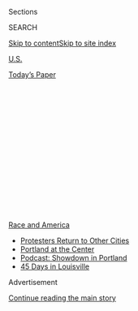 <div id="app">

<div>

<div>

<div>

<div class="NYTAppHideMasthead css-1q2w90k e1suatyy0">

<div class="section css-ui9rw0 e1suatyy2">

<div class="css-eph4ug er09x8g0">

<div class="css-6n7j50">

</div>

<span class="css-1dv1kvn">Sections</span>

<div class="css-10488qs">

<span class="css-1dv1kvn">SEARCH</span>

</div>

[Skip to content](#site-content)[Skip to site
index](#site-index)

</div>

<div id="masthead-section-label" class="css-1wr3we4 eaxe0e00">

[U.S.](https://www.nytimes.com/section/us)

</div>

<div class="css-10698na e1huz5gh0">

</div>

</div>

<div id="masthead-bar-one" class="section hasLinks css-15hmgas e1csuq9d3">

<div class="css-uqyvli e1csuq9d0">

</div>

<div class="css-1uqjmks e1csuq9d1">

</div>

<div class="css-9e9ivx">

[](https://myaccount.nytimes.com/auth/login?response_type=cookie&client_id=vi)

</div>

<div class="css-1bvtpon e1csuq9d2">

[Today’s
Paper](https://www.nytimes.com/section/todayspaper)

</div>

</div>

</div>

</div>

<div data-aria-hidden="false">

<div id="site-content" data-role="main">

<div>

<div class="css-1aor85t" style="opacity:0.000000001;z-index:-1;visibility:hidden">

<div class="css-1hqnpie">

<div class="css-epjblv">

<span class="css-17xtcya">[U.S.](/section/us)</span><span class="css-x15j1o">|</span><span class="css-fwqvlz">Peaceful
Protesters With ‘Room for Rage’ Sympathize With Aggressive
Tactics</span>

</div>

<div class="css-k008qs">

<div class="css-1iwv8en">

<span class="css-18z7m18"></span>

<div>

</div>

</div>

<span class="css-1n6z4y">https://nyti.ms/3jObCEg</span>

<div class="css-1705lsu">

<div class="css-4xjgmj">

<div class="css-4skfbu" data-role="toolbar" data-aria-label="Social Media Share buttons, Save button, and Comments Panel with current comment count" data-testid="share-tools">

  - 
  - 
  - 
  - 
    
    <div class="css-6n7j50">
    
    </div>

  - 
  - 

</div>

</div>

</div>

</div>

</div>

</div>

<div id="NYT_TOP_BANNER_REGION" class="css-13pd83m">

<div>

<div id="styln-prism-menu-1590763508878" class="section interactive-content interactive-size-medium css-1edisqu">

<div class="css-17ih8de interactive-body">

<div id="scroll-container" class="css-1gj85ro">

[<span class="styln-title-wrap"><span class="css-1pje3qr">Race
and</span><span class="css-1pje3qr">
America</span></span>](https://www.nytimes.com/news-event/george-floyd-protests-minneapolis-new-york-los-angeles?action=click&pgtype=Article&state=default&region=TOP_BANNER&context=storylines_menu)

  - [Protesters Return to Other
    Cities](https://www.nytimes.com/2020/07/26/us/protests-portland-seattle-trump.html?action=click&pgtype=Article&state=default&region=TOP_BANNER&context=storylines_menu)
  - [Portland at the
    Center](https://www.nytimes.com/2020/07/24/us/portland-oregon-protests-white-race.html?action=click&pgtype=Article&state=default&region=TOP_BANNER&context=storylines_menu)
  - [Podcast: Showdown in
    Portland](https://www.nytimes.com/2020/07/23/podcasts/the-daily/portland-protests.html?action=click&pgtype=Article&state=default&region=TOP_BANNER&context=storylines_menu)
  - [45 Days in
    Louisville](https://www.nytimes.com/interactive/2020/07/16/us/black-lives-matter-protests-louisville-breonna-taylor.html?action=click&pgtype=Article&state=default&region=TOP_BANNER&context=storylines_menu)

</div>

</div>

</div>

</div>

</div>

<div id="top-wrapper" class="css-1sy8kpn">

<div id="top-slug" class="css-l9onyx">

Advertisement

</div>

[Continue reading the main
story](#after-top)

<div class="ad top-wrapper" style="text-align:center;height:100%;display:block;min-height:250px">

<div id="top" class="place-ad" data-position="top" data-size-key="top">

</div>

</div>

<div id="after-top">

</div>

</div>

<div>

<div id="sponsor-wrapper" class="css-1hyfx7x">

<div id="sponsor-slug" class="css-19vbshk">

Supported by

</div>

[Continue reading the main
story](#after-sponsor)

<div id="sponsor" class="ad sponsor-wrapper" style="text-align:center;height:100%;display:block">

</div>

<div id="after-sponsor">

</div>

</div>

<div class="css-186x18t">

</div>

<div class="css-1vkm6nb ehdk2mb0">

# Peaceful Protesters With ‘Room for Rage’ Sympathize With Aggressive Tactics

</div>

A forceful campaign by federal law enforcement in Portland, Ore., has
prompted an escalation in tactics from some protesters, while others
wonder whether they are losing their focus.

<div class="css-79elbk" data-testid="photoviewer-wrapper">

<div class="css-z3e15g" data-testid="photoviewer-wrapper-hidden">

</div>

<div class="css-1a48zt4 ehw59r15" data-testid="photoviewer-children">

![<span class="css-16f3y1r e13ogyst0" data-aria-hidden="true">Federal
agents tear-gassed protesters near the Mark O. Hatfield Courthouse in
Portland, Ore., on
Friday.</span><span class="css-cnj6d5 e1z0qqy90" itemprop="copyrightHolder"><span class="css-1ly73wi e1tej78p0">Credit...</span><span><span>Octavio
Jones for The New York
Times</span></span></span>](https://static01.nyt.com/images/2020/07/27/us/27PROTESTS-DIVIDE01/27PROTESTS-DIVIDE01-articleLarge.jpg?quality=75&auto=webp&disable=upscale)

</div>

</div>

<div class="css-18e8msd">

<div class="css-vp77d3 epjyd6m0">

<div class="css-1baulvz">

By [<span class="css-1baulvz" itemprop="name">Kate
Conger</span>](https://www.nytimes.com/by/kate-conger),
[<span class="css-1baulvz" itemprop="name">Thomas
Fuller</span>](https://www.nytimes.com/by/thomas-fuller) and
[<span class="css-1baulvz last-byline" itemprop="name">Mike
Baker</span>](https://www.nytimes.com/by/mike-baker)

</div>

</div>

  - 
    
    <div class="css-ld3wwf e16638kd2">
    
    Published July 27, 2020Updated July 29,
    2020
    
    </div>

  - 
    
    <div class="css-4xjgmj">
    
    <div class="css-pvvomx" data-role="toolbar" data-aria-label="Social Media Share buttons, Save button, and Comments Panel with current comment count" data-testid="share-tools">
    
      - 
      - 
      - 
      - 
        
        <div class="css-6n7j50">
        
        </div>
    
      - 
      - 
    
    </div>
    
    </div>

</div>

</div>

<div class="section meteredContent css-1r7ky0e" name="articleBody" itemprop="articleBody">

<div class="css-1fanzo5 StoryBodyCompanionColumn">

<div class="css-53u6y8">

PORTLAND, Ore. — Minutes before midnight on Sunday, the first firework
of the evening screeched low over the heads of protesters gathered in
Portland, Ore., sprinkling them with white flecks of light and
ricocheting into the courthouse that has become a symbol of an unwelcome
federal incursion into a local outcry over police brutality.

Some ducked under [makeshift
shields](https://www.nytimes.com/2020/07/22/us/portland-protest-tactics.html)
to protect themselves from the falling sparks, while others cheered at
the sight of the blazing projectile hurtling toward the courthouse and
the federal law enforcement agents inside: “This is what democracy looks
like\!”

In recent weeks, protesters in Portland have pointed laser beams, lobbed
water bottles and trash bags and, in one case, [according to the
Portland Police
Bureau](https://www.portlandoregon.gov/police/news/read.cfm?id=250945),
hurled an open pocketknife at the officers guarding the courthouse; they
have used power tools, crowbars and bolt cutters to yank down a fence.
In Seattle, demonstrators over the weekend [set fire to several
construction
trailers](https://www.nytimes.com/2020/07/25/us/protests-seattle-portland.html)
at a youth detention facility, and protests in Richmond, Va., Los
Angeles and Oakland, Calif., were also marked by fires.

</div>

</div>

<div>

</div>

<div class="css-1fanzo5 StoryBodyCompanionColumn">

<div class="css-53u6y8">

Yet the nightly assault [on the federal
courthouse](https://www.nytimes.com/2020/07/22/us/portland-protests-courthouse.html)
has been part of a much wider peaceful resistance — high school
students, military veterans, off-duty lawyers, lines of mothers who call
themselves the “Wall of Moms” — that began assembling nearly two months
ago in the wake of George Floyd’s death at the hands of the Minneapolis
police. The aim, as it has been in other cities, was to assemble for
sweeping police reform and racial justice.

</div>

</div>

<div class="css-1fanzo5 StoryBodyCompanionColumn">

<div class="css-53u6y8">

The raucous escalation in recent days, brought about by the deployment
of federal law enforcement officers and the harsh tactics they have used
against protesters, has prompted new debates among the protesters over
their own tactics and goals.

Now battling nightly rounds of pepper spray and impact munitions fired
by federal forces, some activists worry that the nightly clashes are
distracting from their demands for defunding or reforming local police
departments.

</div>

</div>

<div class="css-79elbk" data-testid="photoviewer-wrapper">

<div class="css-z3e15g" data-testid="photoviewer-wrapper-hidden">

</div>

<div class="css-1a48zt4 ehw59r15" data-testid="photoviewer-children">

![<span class="css-16f3y1r e13ogyst0" data-aria-hidden="true">The “Wall
of Moms” in Portland.  Some demonstrators wonder whether the Black Lives
Matter message has been lost as the conflict with the police
escalates.</span><span class="css-cnj6d5 e1z0qqy90" itemprop="copyrightHolder"><span class="css-1ly73wi e1tej78p0">Credit...</span><span>Mason
Trinca for The New York
Times</span></span>](https://static01.nyt.com/images/2020/07/27/us/27PROTESTS-DIVIDE02/merlin_174932754_9998e60c-898f-4fdf-998e-56bf8f16d482-articleLarge.jpg?quality=75&auto=webp&disable=upscale)

</div>

</div>

<div class="css-1fanzo5 StoryBodyCompanionColumn">

<div class="css-53u6y8">

“To see people standing in Portland destroying property and not actually
doing the work of advocating for Black people was disturbing,” said
Rachelle Dixon, the vice chair of the Multnomah County Democrats and an
organizer in the Black community. “I think they’re a distraction from
the everyday needs of people of color, especially Black people. My life
is not going to improve because you broke the glass at the Louis Vuitton
store.”

</div>

</div>

<div class="css-1fanzo5 StoryBodyCompanionColumn">

<div class="css-53u6y8">

During the protests Sunday night in Portland, organizers tried to gently
coax protesters away from the courthouse, calling them to the nearby
Multnomah County Justice Center to listen to speeches. “We’re family
now,” said one of the speakers, a local activist and artist who performs
under the stage name Itchy Trigga. “We can’t allow the feds to break up
our family.”

</div>

</div>

<div>

</div>

<div class="css-1fanzo5 StoryBodyCompanionColumn">

<div class="css-53u6y8">

But as the protest ticked closer to its 60th consecutive day, protesters
regrouped in front of the courthouse. Federal agents responded to the
fireworks from the crowd with tear gas, sending protesters reeling, and
later began a pursuit through Portland’s streets.

On Monday, the U.S. attorney in Portland, Billy J. Williams, appealed
for an end to the nightly clashes. “I ask all Portlanders to join us in
working with community leaders, faith leaders and business leaders to
find an end to this,” he said. “The violence is wearing this city out.”

Mayor Ted Wheeler and Jo Ann Hardesty, a city commissioner, said in a
statement that they wanted to “discuss a cease-fire and removal of
heightened federal forces” with the Department of Homeland Security,
including Chad F. Wolf, its acting secretary.

Earlier in the day, federal authorities announced that they had
identified 100 additional U.S. Marshals Service personnel to send to
Oregon if needed to relieve or supplement the current force protecting
federal property there. “We are also determined to reduce the violence
aimed at the federal courthouse in Portland by violent extremists,” Drew
Wade, a spokesman for the Marshals Service, said in a statement.

Yet even some of the demonstrators who fear that the federal presence
has distracted from the original Black Lives Matter message say it is
important for the community to voice its opposition to the dispatching
of federal agents to a city whose leaders have opposed the deployment.
And protesting the militarized federal presence, they say, is not far
off message from the long-running protests against the local police.

</div>

</div>

<div class="css-1fanzo5 StoryBodyCompanionColumn">

<div class="css-53u6y8">

And some of those who are not engaged in the more aggressive tactics
being employed find themselves sympathetic to those who are; the federal
government, they say, is repeatedly shooting at protesters with tear
gas, pepper balls and other exploding devices, tactics that have sent
demonstrators to hospitals.

“There may be people throwing water bottles at officers. I’m not going
to do that because I don’t see the point,” said Jennifer Kristiansen, a
family-law attorney who joined the Wall of Moms last week and was later
arrested by federal agents. “But if people want to express their
frustration in that way, I’m not going to stop them.”

“There is room for chanting and dancing and joyful noises and there is
also room for rage. We make that space for each other,” she said.

That sentiment has been echoed by some of those in other cities who
joined weekend protests that also opposed the deployment of federal
agents in Portland.

Cat Brooks, a racial justice organizer in Oakland and the co-founder of
the Anti Police-Terror Project, said Black Lives Matter protests and the
movement to oust federal forces from cities were “one connected
struggle.”

The debate among organizers, she said, is the tactics that protesters
should use. Her own view is that protesters cannot be blamed for
responding forcefully when confronted with rubber bullets and pepper
spray, as they have been in Portland.

“I don’t consider property destruction violence,” she said. “Violence is
when you attack a person or another living, breathing creature on this
planet. Windows don’t cry and they can’t die.”

</div>

</div>

<div>

</div>

<div class="css-1fanzo5 StoryBodyCompanionColumn">

<div class="css-53u6y8">

Organizers in Oakland, which has a long tradition of loud protests, are
watching closely whether federal forces will be deployed
there.

</div>

</div>

<div class="css-79elbk" data-testid="photoviewer-wrapper">

<div class="css-z3e15g" data-testid="photoviewer-wrapper-hidden">

</div>

<div class="css-1a48zt4 ehw59r15" data-testid="photoviewer-children">

<div class="css-1xdhyk6 erfvjey0">

<span class="css-1ly73wi e1tej78p0">Image</span>

<div class="css-zjzyr8">

<div data-testid="lazyimage-container" style="height:257.77777777777777px">

</div>

</div>

</div>

<span class="css-16f3y1r e13ogyst0" data-aria-hidden="true">A protester
fanned flames outside the federal courthouse on
Thursday.</span><span class="css-cnj6d5 e1z0qqy90" itemprop="copyrightHolder"><span class="css-1ly73wi e1tej78p0">Credit...</span><span>Octavio
Jones for The New York Times</span></span>

</div>

</div>

<div class="css-1fanzo5 StoryBodyCompanionColumn">

<div class="css-53u6y8">

“If the feds come to Oakland, it’s going to make Portland look like
Disneyland,” Ms. Brooks said.

She rejected the notion, put forward by Mayor Libby Schaaf of Oakland,
among others, that violence and property destruction reinforce President
Trump’s message that anarchists were taking over the country’s streets.

“We could sit there and sing ‘Kumbaya’ and suck lollipops between now
and November, but if Donald Trump thinks it makes sense to hit Oakland
and Detroit and some of the other cities with large Black populations —
then that’s what Donald Trump is going to do,” Ms. Brooks said.

In Seattle on Saturday, as a large crowd marching through the city
stopped in front of a new youth detention center, some went and knocked
over a nearby construction trailer while others lit fire to the
construction buildings, drawing cheers from the crowd.

Further down the street, some in the crowd smashed the windows of
buildings, including a Starbucks, where a fire was lit inside. As smoke
came out of the broken windows, people on the street called up to the
residents living above the coffee shop, suggesting that they evacuate.

</div>

</div>

<div class="css-1fanzo5 StoryBodyCompanionColumn">

<div class="css-53u6y8">

Jamie Boudreau, who runs a bar a block away, and who described himself
as a “100 percent” supporter of the Black Lives Matter movement, said he
was texting his wife as the crowd went by. Someone confronted him,
accusing him of taking a video of the crowd. He said it escalated until
people were punching and spitting on him and an employee. His storefront
windows were smashed.

“I was like, ‘Guys, you are totally targeting the wrong person right
now,’” Mr. Boudreau said. “We’ve been on the marches. It’s just so
bizarre.”

In Richmond, a burst of violence over the weekend took residents by
surprise, and broke what Mayor Levar Stoney said had been 24 days of
peaceful gatherings in Virginia’s capital.

The gathering began peacefully in Monroe Park on Saturday night. Several
hundred protesters then left the park and began to march through the
city. But when they reached the Police Department, some in the crowd
“became very aggressive verbally toward the officers there,” the chief
of police, Gerald M. Smith, said at a news conference. He said “the
rioters in the crowd” threw bricks, batteries and rocks at the police.
He said the police took action to disperse them after some set a city
dump truck on fire.

Mr. Stoney noted that bricks were lobbed at firefighters who were
attempting to extinguish the blaze. He said he suspected that white
supremacists were behind the violence.

“We have identified some individuals who have been seen with the
Boogaloo boys and some antifa groups around the area,” Chief Smith said.

“People broke windows and spray-painted private property with hateful
language,” he said. “Frankly, it was disgusting.”

Kate Conger reported from Portland, Thomas Fuller from Oakland, Calif.,
and Mike Baker from Seattle. Nicholas Bogel-Burroughs contributed
reporting from New York, and Zolan Kanno-Youngs and Sabrina Tavernise
from Washington.

</div>

</div>

</div>

<div>

</div>

<div>

</div>

<div>

</div>

<div>

<div id="bottom-wrapper" class="css-1ede5it">

<div id="bottom-slug" class="css-l9onyx">

Advertisement

</div>

[Continue reading the main
story](#after-bottom)

<div id="bottom" class="ad bottom-wrapper" style="text-align:center;height:100%;display:block;min-height:90px">

</div>

<div id="after-bottom">

</div>

</div>

</div>

</div>

</div>

## Site Index

<div>

</div>

## Site Information Navigation

  - [© <span>2020</span> <span>The New York Times
    Company</span>](https://help.nytimes.com/hc/en-us/articles/115014792127-Copyright-notice)

<!-- end list -->

  - [NYTCo](https://www.nytco.com/)
  - [Contact
    Us](https://help.nytimes.com/hc/en-us/articles/115015385887-Contact-Us)
  - [Work with us](https://www.nytco.com/careers/)
  - [Advertise](https://nytmediakit.com/)
  - [T Brand Studio](http://www.tbrandstudio.com/)
  - [Your Ad
    Choices](https://www.nytimes.com/privacy/cookie-policy#how-do-i-manage-trackers)
  - [Privacy](https://www.nytimes.com/privacy)
  - [Terms of
    Service](https://help.nytimes.com/hc/en-us/articles/115014893428-Terms-of-service)
  - [Terms of
    Sale](https://help.nytimes.com/hc/en-us/articles/115014893968-Terms-of-sale)
  - [Site
    Map](https://spiderbites.nytimes.com)
  - [Help](https://help.nytimes.com/hc/en-us)
  - [Subscriptions](https://www.nytimes.com/subscription?campaignId=37WXW)

</div>

</div>

</div>

</div>
